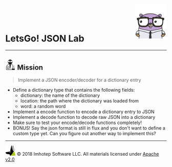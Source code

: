 <img src="../assets/gophernand.png" align="right" width="100" height="auto"/>

<br/>
<br/>
<br/>

# LetsGo! JSON Lab

---
## <img src="../assets/lab.png" width="auto" height="32"/> Mission

> Implement a JSON encoder/decoder for a dictionary entry

* Define a dictionary type that contains the following fields:
  * dictionary: the name of the dictionary
  * location: the path where the dictionary was loaded from
  * word: a random word
* Implement a encode function to encode a dictionary entry to JSON
* Implement a decode function to decode raw JSON into a dictionary
* Make sure to test your encode/decode functions completely!
* BONUS! Say the json format is still in flux and you don't want to define
  a custom type yet. Can you figure out another way to implement this?


---
<img src="../assets/imhotep_logo.png" width="32" height="auto"/> © 2018 Imhotep Software LLC.
All materials licensed under [Apache v2.0](http://www.apache.org/licenses/LICENSE-2.0)
